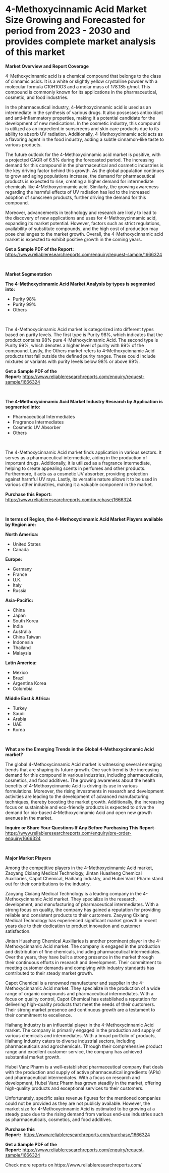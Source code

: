 <p><h1>4-Methoxycinnamic Acid Market Size Growing and Forecasted for period from 2023 - 2030 and provides complete market analysis of this market</h1></p><p><strong>Market Overview and Report Coverage</strong></p>
<p><p>4-Methoxycinnamic acid is a chemical compound that belongs to the class of cinnamic acids. It is a white or slightly yellow crystalline powder with a molecular formula C10H10O3 and a molar mass of 178.185 g/mol. This compound is commonly known for its applications in the pharmaceutical, cosmetic, and food industries.</p><p>In the pharmaceutical industry, 4-Methoxycinnamic acid is used as an intermediate in the synthesis of various drugs. It also possesses antioxidant and anti-inflammatory properties, making it a potential candidate for the development of new medications. In the cosmetic industry, this compound is utilized as an ingredient in sunscreens and skin care products due to its ability to absorb UV radiation. Additionally, 4-Methoxycinnamic acid acts as a flavoring agent in the food industry, adding a subtle cinnamon-like taste to various products.</p><p>The future outlook for the 4-Methoxycinnamic acid market is positive, with a projected CAGR of 6.5% during the forecasted period. The increasing demand for this compound in the pharmaceutical and cosmetic industries is the key driving factor behind this growth. As the global population continues to grow and aging populations increase, the demand for pharmaceutical products is expected to rise, creating a higher demand for intermediate chemicals like 4-Methoxycinnamic acid. Similarly, the growing awareness regarding the harmful effects of UV radiation has led to the increased adoption of sunscreen products, further driving the demand for this compound.</p><p>Moreover, advancements in technology and research are likely to lead to the discovery of new applications and uses for 4-Methoxycinnamic acid, expanding its market potential. However, factors such as strict regulations, availability of substitute compounds, and the high cost of production may pose challenges to the market growth. Overall, the 4-Methoxycinnamic acid market is expected to exhibit positive growth in the coming years.</p></p>
<p><strong>Get a Sample PDF of the Report:</strong> <a href="https://www.reliableresearchreports.com/enquiry/request-sample/1666324">https://www.reliableresearchreports.com/enquiry/request-sample/1666324</a></p>
<p>&nbsp;</p>
<p><strong>Market Segmentation</strong></p>
<p><strong>The 4-Methoxycinnamic Acid Market Analysis by types is segmented into:</strong></p>
<p><ul><li>Purity 98%</li><li>Purity 99%</li><li>Others</li></ul></p>
<p>&nbsp;</p>
<p><p>The 4-Methoxycinnamic Acid market is categorized into different types based on purity levels. The first type is Purity 98%, which indicates that the product contains 98% pure 4-Methoxycinnamic Acid. The second type is Purity 99%, which denotes a higher level of purity with 99% of the compound. Lastly, the Others market refers to 4-Methoxycinnamic Acid products that fall outside the defined purity ranges. These could include mixtures or variants with purity levels below 98% or above 99%.</p></p>
<p><strong>Get a Sample PDF of the Report:</strong>&nbsp;<a href="https://www.reliableresearchreports.com/enquiry/request-sample/1666324">https://www.reliableresearchreports.com/enquiry/request-sample/1666324</a></p>
<p>&nbsp;</p>
<p><strong>The 4-Methoxycinnamic Acid Market Industry Research by Application is segmented into:</strong></p>
<p><ul><li>Pharmaceutical Intermediates</li><li>Fragrance Intermediates</li><li>Cosmetic UV Absorber</li><li>Others</li></ul></p>
<p>&nbsp;</p>
<p><p>The 4-Methoxycinnamic Acid market finds application in various sectors. It serves as a pharmaceutical intermediate, aiding in the production of important drugs. Additionally, it is utilized as a fragrance intermediate, helping to create appealing scents in perfumes and other products. Furthermore, it acts as a cosmetic UV absorber, providing protection against harmful UV rays. Lastly, its versatile nature allows it to be used in various other industries, making it a valuable component in the market.</p></p>
<p><strong>Purchase this Report:</strong>&nbsp; <a href="https://www.reliableresearchreports.com/purchase/1666324">https://www.reliableresearchreports.com/purchase/1666324</a></p>
<p>&nbsp;</p>
<p><strong>In terms of Region, the 4-Methoxycinnamic Acid Market Players available by Region are:</strong></p>
<p>
    <p> <strong> North America: </strong>
        <ul>
            <li>United States</li>
            <li>Canada</li>
        </ul>
        </p> 
    <p> <strong> Europe: </strong>
        <ul>
            <li>Germany</li>
            <li>France</li>
            <li>U.K.</li>
            <li>Italy</li>
            <li>Russia</li>
        </ul>
        </p> 
    <p> <strong> Asia-Pacific: </strong>
        <ul>
            <li>China</li>
            <li>Japan</li>
            <li>South Korea</li>
            <li>India</li>
            <li>Australia</li>
            <li>China Taiwan</li>
            <li>Indonesia</li>
            <li>Thailand</li>
            <li>Malaysia</li>
        </ul>
        </p> 
    <p> <strong> Latin America: </strong>
        <ul>
            <li>Mexico</li>
            <li>Brazil</li>
            <li>Argentina Korea</li>
            <li>Colombia</li>
        </ul>
        </p> 
    <p> <strong> Middle East & Africa: </strong>
        <ul>
            <li>Turkey</li>
            <li>Saudi</li>
            <li>Arabia</li>
            <li>UAE</li>
            <li>Korea</li>
        </ul>
    </p>
    </p>
<p>&nbsp;</p>
<p><strong>What are the Emerging Trends in the Global 4-Methoxycinnamic Acid market?</strong></p>
<p><p>The global 4-Methoxycinnamic Acid market is witnessing several emerging trends that are shaping its future growth. One such trend is the increasing demand for this compound in various industries, including pharmaceuticals, cosmetics, and food additives. The growing awareness about the health benefits of 4-Methoxycinnamic Acid is driving its use in various formulations. Moreover, the rising investments in research and development activities are leading to the development of advanced manufacturing techniques, thereby boosting the market growth. Additionally, the increasing focus on sustainable and eco-friendly products is expected to drive the demand for bio-based 4-Methoxycinnamic Acid and open new growth avenues in the market.</p></p>
<p><strong>Inquire or Share Your Questions If Any Before Purchasing This Report</strong>- <a href="https://www.reliableresearchreports.com/enquiry/pre-order-enquiry/1666324">https://www.reliableresearchreports.com/enquiry/pre-order-enquiry/1666324</a></p>
<p>&nbsp;</p>
<p><strong>Major Market Players</strong></p>
<p><p>Among the competitive players in the 4-Methoxycinnamic Acid market, Zaoyang Cixiang Medical Technology, Jintan Huasheng Chemical Auxiliaries, Capot Chemical, Haihang Industry, and Hubei Vanz Pharm stand out for their contributions to the industry.</p><p>Zaoyang Cixiang Medical Technology is a leading company in the 4-Methoxycinnamic Acid market. They specialize in the research, development, and manufacturing of pharmaceutical intermediates. With a strong focus on quality, the company has gained a reputation for providing reliable and consistent products to their customers. Zaoyang Cixiang Medical Technology has experienced significant market growth in recent years due to their dedication to product innovation and customer satisfaction.</p><p>Jintan Huasheng Chemical Auxiliaries is another prominent player in the 4-Methoxycinnamic Acid market. The company is engaged in the production and distribution of fine chemicals, including pharmaceutical intermediates. Over the years, they have built a strong presence in the market through their continuous efforts in research and development. Their commitment to meeting customer demands and complying with industry standards has contributed to their steady market growth.</p><p>Capot Chemical is a renowned manufacturer and supplier in the 4-Methoxycinnamic Acid market. They specialize in the production of a wide range of organic compounds and pharmaceutical intermediates. With a focus on quality control, Capot Chemical has established a reputation for delivering high-quality products that meet the needs of their customers. Their strong market presence and continuous growth are a testament to their commitment to excellence.</p><p>Haihang Industry is an influential player in the 4-Methoxycinnamic Acid market. The company is primarily engaged in the production and supply of various chemicals and intermediates. With a broad portfolio of products, Haihang Industry caters to diverse industrial sectors, including pharmaceuticals and agrochemicals. Through their comprehensive product range and excellent customer service, the company has achieved substantial market growth.</p><p>Hubei Vanz Pharm is a well-established pharmaceutical company that deals with the production and supply of active pharmaceutical ingredients (APIs) and pharmaceutical intermediates. With a focus on research and development, Hubei Vanz Pharm has grown steadily in the market, offering high-quality products and exceptional services to their customers.</p><p>Unfortunately, specific sales revenue figures for the mentioned companies could not be provided as they are not publicly available. However, the market size for 4-Methoxycinnamic Acid is estimated to be growing at a steady pace due to the rising demand from various end-use industries such as pharmaceuticals, cosmetics, and food additives.</p></p>
<p><strong>Purchase this Report:</strong>&nbsp;&nbsp;<a href="https://www.reliableresearchreports.com/purchase/1666324">https://www.reliableresearchreports.com/purchase/1666324</a></p>
<p></p>
<p><strong>Get a Sample PDF of the Report:</strong>&nbsp;<a href="https://www.reliableresearchreports.com/enquiry/request-sample/1666324">https://www.reliableresearchreports.com/enquiry/request-sample/1666324</a></p>
<p>Check more reports on https://www.reliableresearchreports.com/</p>